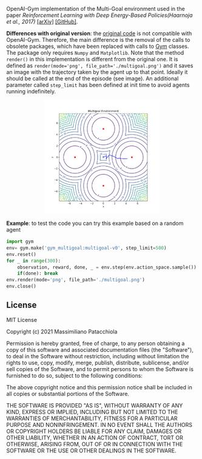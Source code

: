 
OpenAI-Gym implementation of the Multi-Goal environment used in the paper *Reinforcement Learning with Deep Energy-Based Policies(Haarnoja et al., 2017)* [[arXiv]](https://arxiv.org/abs/1702.08165) [[GitHub]](https://github.com/haarnoja/softqlearning). 

**Differences with original version**: the [original code](https://github.com/haarnoja/softqlearning) is not compatible with OpenAI-Gym. Therefore, the main difference is the removal of the calls to obsolete packages, which have been replaced with calls to [Gym](https://gym.openai.com/) classes. The package only requires `Numpy` and `Matplotlib`. Note that the method `render()` in this implementation is different from the original one. It is defined as `render(mode='png', file_path='./multigoal.png')` and it saves an image with the trajectory taken by the agent up to that point. Ideally it should be called at the end of the episode (see image). An additional parameter called `step_limit` has been defined at init time to avoid agents running indefinitely.

<p align="center">
<img src="etc/fig_trajectory.png" width="300">
</p>

**Example**: to test the code you can try this example based on a random agent

```python
import gym
env= gym.make('gym_multigoal:multigoal-v0', step_limit=500)
env.reset()
for _ in range(300):
    observation, reward, done, _ = env.step(env.action_space.sample()) # take a random action
    if(done): break
env.render(mode='png', file_path='./multigoal.png')
env.close()
```

License
-------

MIT License

Copyright (c) 2021 Massimiliano Patacchiola

Permission is hereby granted, free of charge, to any person obtaining a copy
of this software and associated documentation files (the "Software"), to deal
in the Software without restriction, including without limitation the rights
to use, copy, modify, merge, publish, distribute, sublicense, and/or sell
copies of the Software, and to permit persons to whom the Software is
furnished to do so, subject to the following conditions:

The above copyright notice and this permission notice shall be included in all
copies or substantial portions of the Software.

THE SOFTWARE IS PROVIDED "AS IS", WITHOUT WARRANTY OF ANY KIND, EXPRESS OR
IMPLIED, INCLUDING BUT NOT LIMITED TO THE WARRANTIES OF MERCHANTABILITY,
FITNESS FOR A PARTICULAR PURPOSE AND NONINFRINGEMENT. IN NO EVENT SHALL THE
AUTHORS OR COPYRIGHT HOLDERS BE LIABLE FOR ANY CLAIM, DAMAGES OR OTHER
LIABILITY, WHETHER IN AN ACTION OF CONTRACT, TORT OR OTHERWISE, ARISING FROM,
OUT OF OR IN CONNECTION WITH THE SOFTWARE OR THE USE OR OTHER DEALINGS IN THE
SOFTWARE.
